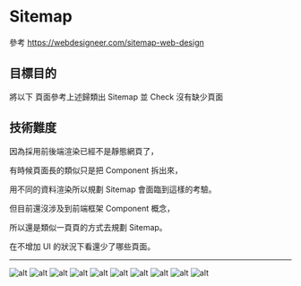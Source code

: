 # Sitemap

參考 <https://webdesigneer.com/sitemap-web-design>

## 目標目的

將以下 頁面參考上述歸類出 Sitemap 並 Check 沒有缺少頁面

## 技術難度

因為採用前後端渲染已經不是靜態網頁了，

有時候頁面長的類似只是把 Component 拆出來，

用不同的資料渲染所以規劃 Sitemap 會面臨到這樣的考驗。

但目前還沒涉及到前端框架 Component 概念，

所以還是類似一頁頁的方式去規劃 Sitemap。

在不增加 UI 的狀況下看還少了哪些頁面。

---

![alt](/Sitemap/文章內容頁.png)
![alt](/Sitemap/忘記密碼頁.png)
![alt](/Sitemap/訂單查詢頁.png)
![alt](/Sitemap/首頁.png)
![alt](/Sitemap/退換貨申請頁.png)
![alt](/Sitemap/產品內容頁.png)
![alt](/Sitemap/產品頁.png)
![alt](/Sitemap/登入頁.png)
![alt](/Sitemap/註冊頁.png)
![alt](/Sitemap/會員資料修改頁.png)